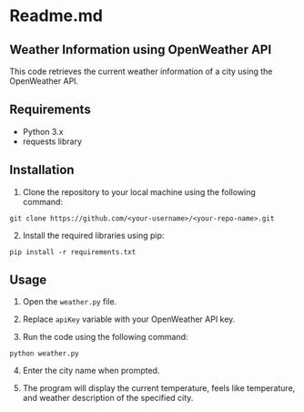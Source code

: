 

# Readme.md

## Weather Information using OpenWeather API

This code retrieves the current weather information of a city using the OpenWeather API. 

## Requirements

* Python 3.x
* requests library

## Installation

1. Clone the repository to your local machine using the following command:

```
git clone https://github.com/<your-username>/<your-repo-name>.git
```

2. Install the required libraries using pip:

```
pip install -r requirements.txt
```

## Usage

1. Open the `weather.py` file.

2. Replace `apiKey` variable with your OpenWeather API key.

3. Run the code using the following command:

```
python weather.py
```

4. Enter the city name when prompted.

5. The program will display the current temperature, feels like temperature, and weather description of the specified city.


